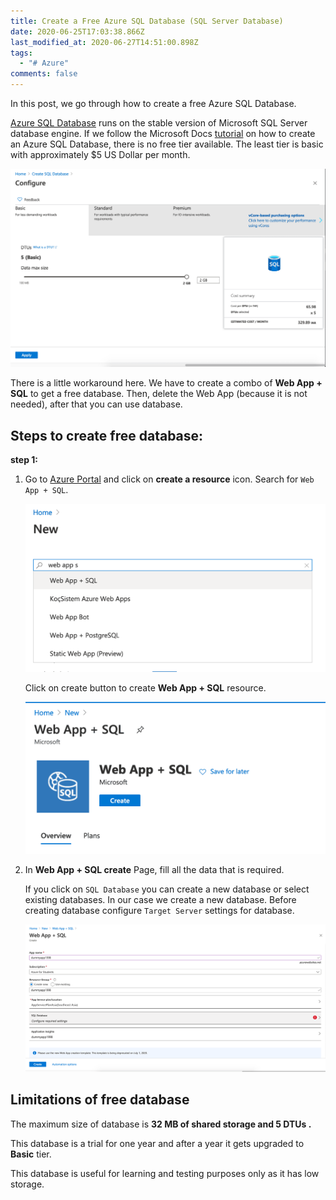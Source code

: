```yaml
---
title: Create a Free Azure SQL Database (SQL Server Database)
date: 2020-06-25T17:03:38.866Z
last_modified_at: 2020-06-27T14:51:00.898Z
tags:
  - "# Azure"
comments: false
---
```

In this post, we go through how to create a free Azure SQL Database.

[Azure SQL Database](https://docs.microsoft.com/en-us/azure/azure-sql/database/sql-database-paas-overview) runs on the stable version of Microsoft SQL Server database engine. If we follow the Microsoft Docs [tutorial](https://docs.microsoft.com/en-us/azure/azure-sql/database/single-database-create-quickstart?tabs=azure-portal) on how to create an Azure SQL Database, there is no free tier available. The least tier is basic with approximately $5 US Dollar per month.

![Basic tier SQL Database Pricing](/assets/images/uploads/2020-06-25-pricing.png)

There is a little workaround here. We have to create a combo of **Web App + SQL** to get a free database. Then, delete the Web App (because it is not needed), after that you can use database.

## Steps to create free database:

**step 1:**

1. Go to [Azure Portal](https://portal.azure.com/) and click on **create a resource** icon. Search for `Web App + SQL`.

   ![Web App + SQL](/assets/images/uploads/2020-06-25-search-database.png)

   Click on create button to create **Web App + SQL** resource.

   ![create Web App + SQL](/assets/images/uploads/2020-06-25-create.png)


2. In **Web App + SQL create** Page, fill all the data that is required.

   If you click on `SQL Database` you can create a new database or select existing databases. In our case we create a new database. Before creating database configure `Target Server` settings for database.



   ![Web App + SQL data entry](/assets/images/uploads/2020-06-25-data-entry-database.png)



## Limitations of free database

The maximum size of database is **32 MB of shared storage and 5 DTUs .**

This database is a trial for one year and after a year it gets upgraded to **Basic** tier.

This database is useful for learning and testing purposes only as it has low storage.